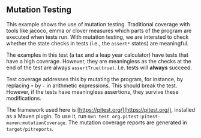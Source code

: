 ## Mutation Testing

This example shows the use of mutation testing. Traditional coverage with tools like jacoco, emma or clover measures which parts of the program are executed when tests run. With mutation testing, we are intersted to check whether the state checks in tests (i.e., the `assert*` states) are meaningful. 

The examples in this test (a tax and a leap year calculator) have tests that have a high coverage. However, they are meaningless as the checks at the end of the test are always `assertTrue(true)`. I.e. tests will **always** succeed. 

Test coverage addresses this by mutating the program, for instance, by replacing `+` by `-` in arithmetic expressions. This should break the test. However, if the tests have meaningless assertions, they survive these modifications. 

The framework used here is [https://pitest.org/](https://pitest.org/), installed as a Maven plugin. To use it, run `mvn test org.pitest:pitest-maven:mutationCoverage`. The mutation coverage reports are generated in `target/pitreports`.

